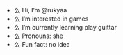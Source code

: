 - 么 Hi, I’m @rukyaa
- 么 I’m interested in games
- 么 I’m currently learning play guittar
- 么 Pronouns: she
- 么 Fun fact: no idea

<!---
rukyaa/rukyaa is a ✨ special ✨ repository because its `README.md` (this file) appears on your GitHub profile.
You can click the Preview link to take a look at your changes.
--->
